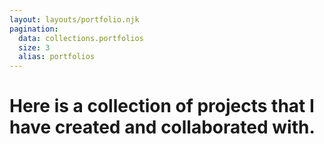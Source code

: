 ```yaml
---
layout: layouts/portfolio.njk
pagination:
  data: collections.portfolios
  size: 3
  alias: portfolios
---
```

# Here is a collection of <span>projects</span> that I have created and <span>collaborated</span> with.